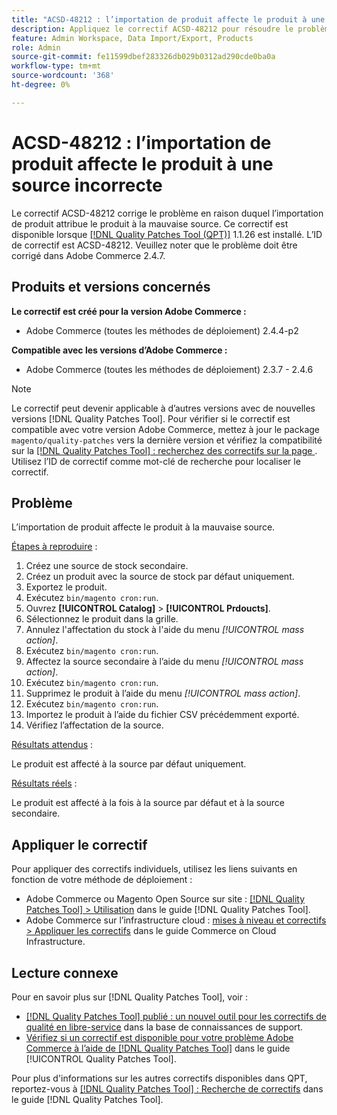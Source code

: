 ```yaml
---
title: "ACSD-48212 : l’importation de produit affecte le produit à une source incorrecte"
description: Appliquez le correctif ACSD-48212 pour résoudre le problème Adobe Commerce en raison duquel l’importation de produit affecte le produit à la mauvaise source.
feature: Admin Workspace, Data Import/Export, Products
role: Admin
source-git-commit: fe11599dbef283326db029b0312ad290cde0ba0a
workflow-type: tm+mt
source-wordcount: '368'
ht-degree: 0%

---
```


# ACSD-48212 : l’importation de produit affecte le produit à une source incorrecte

Le correctif ACSD-48212 corrige le problème en raison duquel l’importation de produit attribue le produit à la mauvaise source. Ce correctif est disponible lorsque [[!DNL Quality Patches Tool (QPT)]](https://experienceleague.adobe.com/en/docs/commerce-knowledge-base/kb/announcements/commerce-announcements/magento-quality-patches-released-new-tool-to-self-serve-quality-patches) 1.1.26 est installé. L’ID de correctif est ACSD-48212. Veuillez noter que le problème doit être corrigé dans Adobe Commerce 2.4.7.

## Produits et versions concernés

**Le correctif est créé pour la version Adobe Commerce :**

* Adobe Commerce (toutes les méthodes de déploiement) 2.4.4-p2

**Compatible avec les versions d’Adobe Commerce :**

* Adobe Commerce (toutes les méthodes de déploiement) 2.3.7 - 2.4.6

>[!NOTE]
>
>Le correctif peut devenir applicable à d’autres versions avec de nouvelles versions [!DNL Quality Patches Tool]. Pour vérifier si le correctif est compatible avec votre version Adobe Commerce, mettez à jour le package `magento/quality-patches` vers la dernière version et vérifiez la compatibilité sur la [[!DNL Quality Patches Tool] : recherchez des correctifs sur la page ](https://experienceleague.adobe.com/tools/commerce-quality-patches/index.html). Utilisez l’ID de correctif comme mot-clé de recherche pour localiser le correctif.

## Problème

L’importation de produit affecte le produit à la mauvaise source.

<u>Étapes à reproduire</u> :

1. Créez une source de stock secondaire.
1. Créez un produit avec la source de stock par défaut uniquement.
1. Exportez le produit.
1. Exécutez `bin/magento cron:run`.
1. Ouvrez **[!UICONTROL Catalog]** > **[!UICONTROL Prdoucts]**.
1. Sélectionnez le produit dans la grille.
1. Annulez l&#39;affectation du stock à l&#39;aide du menu *[!UICONTROL mass action]*.
1. Exécutez `bin/magento cron:run`.
1. Affectez la source secondaire à l’aide du menu *[!UICONTROL mass action]*.
1. Exécutez `bin/magento cron:run`.
1. Supprimez le produit à l’aide du menu *[!UICONTROL mass action]*.
1. Exécutez `bin/magento cron:run`.
1. Importez le produit à l’aide du fichier CSV précédemment exporté.
1. Vérifiez l’affectation de la source.

<u>Résultats attendus</u> :

Le produit est affecté à la source par défaut uniquement.

<u>Résultats réels</u> :

Le produit est affecté à la fois à la source par défaut et à la source secondaire.

## Appliquer le correctif

Pour appliquer des correctifs individuels, utilisez les liens suivants en fonction de votre méthode de déploiement :

* Adobe Commerce ou Magento Open Source sur site : [[!DNL Quality Patches Tool] > Utilisation](/help/tools/quality-patches-tool/usage.md) dans le guide [!DNL Quality Patches Tool].
* Adobe Commerce sur l’infrastructure cloud : [mises à niveau et correctifs > Appliquer les correctifs](https://experienceleague.adobe.com/docs/commerce-cloud-service/user-guide/develop/upgrade/apply-patches.html) dans le guide Commerce on Cloud Infrastructure.

## Lecture connexe

Pour en savoir plus sur [!DNL Quality Patches Tool], voir :

* [[!DNL Quality Patches Tool] publié : un nouvel outil pour les correctifs de qualité en libre-service](https://experienceleague.adobe.com/en/docs/commerce-knowledge-base/kb/announcements/commerce-announcements/magento-quality-patches-released-new-tool-to-self-serve-quality-patches) dans la base de connaissances de support.
* [Vérifiez si un correctif est disponible pour votre problème Adobe Commerce à l’aide de  [!DNL Quality Patches Tool]](/help/tools/quality-patches-tool/patches-available-in-qpt/check-patch-for-magento-issue-with-magento-quality-patches.md) dans le guide [!UICONTROL Quality Patches Tool].


Pour plus d&#39;informations sur les autres correctifs disponibles dans QPT, reportez-vous à [[!DNL Quality Patches Tool] : Recherche de correctifs](https://experienceleague.adobe.com/tools/commerce-quality-patches/index.html) dans le guide [!DNL Quality Patches Tool].
